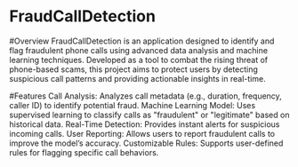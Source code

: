 # FraudCallDetection

#Overview
FraudCallDetection is an application designed to identify and flag fraudulent phone calls using advanced data analysis and machine learning techniques. Developed as a tool to combat the rising threat of phone-based scams, this project aims to protect users by detecting suspicious call patterns and providing actionable insights in real-time.

#Features
Call Analysis: Analyzes call metadata (e.g., duration, frequency, caller ID) to identify potential fraud.
Machine Learning Model: Uses supervised learning to classify calls as "fraudulent" or "legitimate" based on historical data.
Real-Time Detection: Provides instant alerts for suspicious incoming calls.
User Reporting: Allows users to report fraudulent calls to improve the model’s accuracy.
Customizable Rules: Supports user-defined rules for flagging specific call behaviors.
